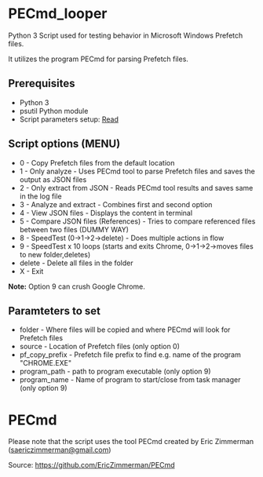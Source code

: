 # PECmd_looper

Python 3 Script used for testing behavior in Microsoft Windows Prefetch files.

It utilizes the program PECmd for parsing Prefetch files.

## Prerequisites

- Python 3
- psutil Python module
- Script parameters setup: [Read](https://github.com/4n6mole/window_artifacts_tests/tree/main/Prefetch#paramteters-to-set)

## Script options (MENU)

- 0 - Copy Prefetch files from the default location
- 1 - Only analyze - Uses PECmd tool to parse Prefetch files and saves the output as JSON files
- 2 - Only extract from JSON - Reads PECmd tool results and saves same in the log file
- 3 - Analyze and extract - Combines first and second option
- 4 - View JSON files - Displays the content in terminal
- 5 - Compare JSON files (References) - Tries to compare referenced files between two files (DUMMY WAY)
- 8 - SpeedTest (0->1->2->delete) - Does multiple actions in flow
- 9 - SpeedTest x 10 loops (starts and exits Chrome, 0->1->2->moves files to new folder,deletes)
- delete - Delete all files in the folder
- X - Exit

**Note:** Option 9 can crush Google Chrome.

## Paramteters to set

- folder - Where files will be copied and where PECmd will look for Prefetch files
- source - Location of Prefetch files (only option 0)
- pf_copy_prefix - Prefetch file prefix to find e.g. name of the program "CHROME.EXE"
- program_path - path to program executable (only option 9)
- program_name - Name of program to start/close from task manager (only option 9)

# PECmd
Please note that the script uses the tool PECmd created by Eric Zimmerman (saericzimmerman@gmail.com) 

Source: https://github.com/EricZimmerman/PECmd
